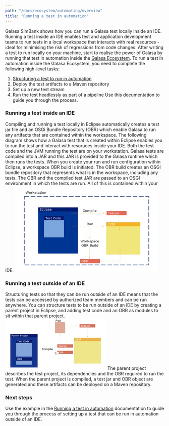```yaml
---
path: "/docs/ecosystem/automating/overview"
title: "Running a test in automation"
---
```

Galasa SimBank shows how you can run a Galasa test locally inside an IDE. Running a test inside an IDE enables test and application development teams to run tests in a local workspace that interacts with real resources - ideal for minimising the risk of regressions from code changes.
After writing a test to run locally on your machine, start to realise the power of Galasa by running that test in automation inside the [Galasa Ecosystem](ecosystem.md).
To run a test in automation inside the Galasa Ecosystem, you need to complete the following high-level tasks:
1. [Structuring a test to run in automation](running-automation.md)
2. Deploy the test artifacts to a Maven repository
3. Set up a new test stream
4. Run the test headlessly as part of a pipeline
Use this documentation to guide you through the process.
### Running a test inside an IDE
Compiling and running a test locally in Eclipse automatically creates a test jar file and an OSGi Bundle Repository (OBR) which enable Galasa to run any artifacts that are contained within the workspace.
The following diagram shows how a Galasa test that is created within Eclipse enables you to run the test and interact with resoruces inside your IDE. Both the test code and the JVM running the test are on your workstation.  Galasa tests are compiled into a JAR and this JAR is provided to the Galasa runtime which then runs the tests.
When you create your run and run configuration within Eclipse, a workspace OBR build is initiated. The OBR build creates an OSGI bundle repository that represents what is in the workspace, including any tests. The OBR and the compiled test JAR are passed to an OSGI environment in which the tests are run. All of this is contained within your IDE.
![Inside an IDE:](ide.jpg)
### Running a test outside of an IDE
Structuring tests so that they can be run outside of an IDE means that the tests can be accessed by authorized team members and can be run anywhere.
You can structure tests to be run outside of an IDE by creating a parent project in Eclipse, and adding test code and an OBR as modules to sit within that parent project.
![Outside an IDE:](nonide.jpg)
The parent project describes the test project, its dependencies and the OBR required to run the test. When the parent project is compiled, a test jar and OBR object are generated and these artifacts can be deployed on a Maven repository.
### Next steps
Use the example in the [Running a test in automation](/docs/ecosystem/automating) documentation to guide you through the process of setting up a test that can be run in automation outside of an IDE.

